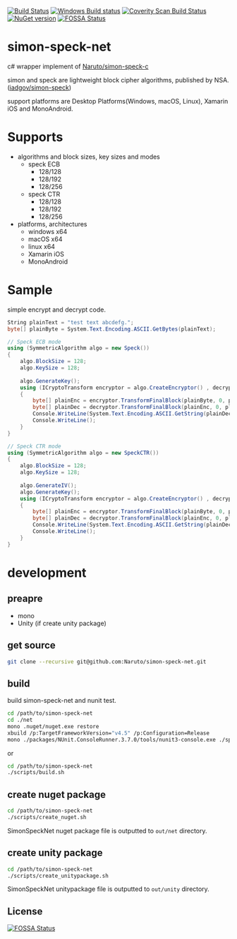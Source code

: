 [![Build Status](https://travis-ci.org/Naruto/simon-speck-net.svg?branch=develop)](https://travis-ci.org/Naruto/simon-speck-net?branch=develop)
[![Windows Build status](https://ci.appveyor.com/api/projects/status/uulln99smanqi05k?svg=true)](https://ci.appveyor.com/project/Naruto/simon-speck-net)
[![Coverity Scan Build Status](https://scan.coverity.com/projects/13827/badge.svg)](https://scan.coverity.com/projects/13827)
[![NuGet version](https://badge.fury.io/nu/simonspecknet.svg)](https://badge.fury.io/nu/simonspecknet)
[![FOSSA Status](https://app.fossa.io/api/projects/git%2Bgithub.com%2FNaruto%2Fsimon-speck-net.svg?type=shield)](https://app.fossa.io/projects/git%2Bgithub.com%2FNaruto%2Fsimon-speck-net?ref=badge_shield)
# simon-speck-net

c# wrapper implement of [Naruto/simon-speck-c](https://github.com/Naruto/simon-speck-c)

simon and speck are lightweight block cipher algorithms, published by NSA.([iadgov/simon-speck](https://github.com/iadgov/simon-speck))

support platforms are Desktop Platforms(Windows, macOS, Linux), Xamarin iOS and MonoAndroid.

# Supports

- algorithms and block sizes, key sizes and modes
    - speck ECB
        - 128/128
        - 128/192
        - 128/256
    - speck CTR
        - 128/128
        - 128/192
        - 128/256
- platforms, architectures
    - windows x64
    - macOS x64
    - linux x64
    - Xamarin iOS
    - MonoAndroid


# Sample

simple encrypt and decrypt code.

```csharp
String plainText = "test text abcdefg.";
byte[] plainByte = System.Text.Encoding.ASCII.GetBytes(plainText);

// Speck ECB mode
using (SymmetricAlgorithm algo = new Speck())
{
    algo.BlockSize = 128;
    algo.KeySize = 128;
    
    algo.GenerateKey();
    using (ICryptoTransform encryptor = algo.CreateEncryptor() , decryptor = algo.CreateDecryptor())
    {
        byte[] plainEnc = encryptor.TransformFinalBlock(plainByte, 0, plainByte.Length);
        byte[] plainDec = decryptor.TransformFinalBlock(plainEnc, 0, plainEnc.Length);
        Console.WriteLine(System.Text.Encoding.ASCII.GetString(plainDec));
        Console.WriteLine();
    }
}

// Speck CTR mode
using (SymmetricAlgorithm algo = new SpeckCTR())
{
    algo.BlockSize = 128;
    algo.KeySize = 128;
    
    algo.GenerateIV();
    algo.GenerateKey();
    using (ICryptoTransform encryptor = algo.CreateEncryptor() , decryptor = algo.CreateDecryptor())
    {
        byte[] plainEnc = encryptor.TransformFinalBlock(plainByte, 0, plainByte.Length);
        byte[] plainDec = decryptor.TransformFinalBlock(plainEnc, 0, plainEnc.Length);
        Console.WriteLine(System.Text.Encoding.ASCII.GetString(plainDec));
        Console.WriteLine();
    }
}
```

# development
## preapre

- mono
- Unity (if create unity package)

## get source

```bash
git clone --recursive git@github.com:Naruto/simon-speck-net.git
```

## build

build simon-speck-net and nunit test.

```bash
cd /path/to/simon-speck-net
cd ./net
mono .nuget/nuget.exe restore
xbuild /p:TargetFrameworkVersion="v4.5" /p:Configuration=Release
mono ./packages/NUnit.ConsoleRunner.3.7.0/tools/nunit3-console.exe ./speckTest/bin/Release/speckTest.dll
```

or

```bash
cd /path/to/simon-speck-net
./scripts/build.sh
```

## create nuget package

```bash
cd /path/to/simon-speck-net
./scripts/create_nuget.sh
```

SimonSpeckNet nuget package file is outputted to `out/net` directory.

## create unity package

```bash
cd /path/to/simon-speck-net
./scripts/create_unitypackage.sh
```

SimonSpeckNet unitypackage file is outputted to `out/unity` directory.


## License
[![FOSSA Status](https://app.fossa.io/api/projects/git%2Bgithub.com%2FNaruto%2Fsimon-speck-net.svg?type=large)](https://app.fossa.io/projects/git%2Bgithub.com%2FNaruto%2Fsimon-speck-net?ref=badge_large)

